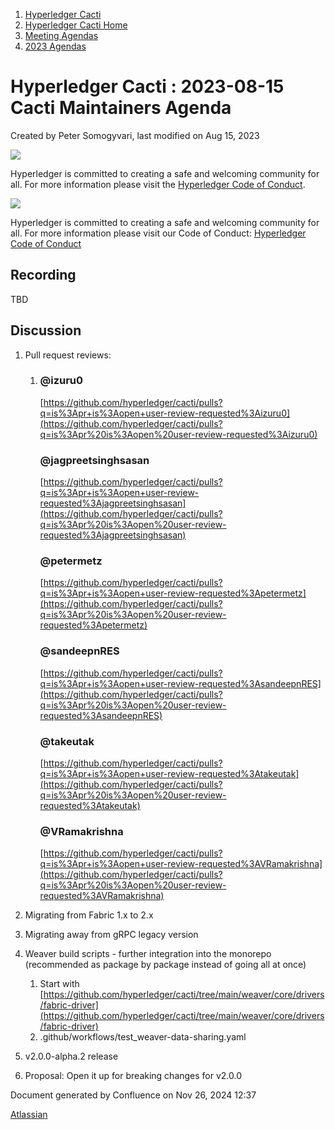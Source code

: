 1. [Hyperledger Cacti](index.html)
2. [Hyperledger Cacti Home](Hyperledger-Cacti-Home_20414469.html)
3. [Meeting Agendas](Meeting-Agendas_20414488.html)
4. [2023 Agendas](2023-Agendas_20415586.html)

# Hyperledger Cacti : 2023-08-15 Cacti Maintainers Agenda

Created by Peter Somogyvari, last modified on Aug 15, 2023

![](https://wiki.hyperledger.org/download/attachments/2392771/welcome.png?version=2&modificationDate=1572450107000&api=v2)

Hyperledger is committed to creating a safe and welcoming community for all. For more information please visit the [Hyperledger Code of Conduct](https://lf-hyperledger.atlassian.net/wiki/spaces/HYP/pages/19595281/Hyperledger+Code+of+Conduct).

![](https://wiki.hyperledger.org/download/attachments/29034696/Antitrustnotice.png?version=1&modificationDate=1581695654000&api=v2)

Hyperledger is committed to creating a safe and welcoming community for all. For more information please visit our Code of Conduct: [Hyperledger Code of Conduct](https://lf-hyperledger.atlassian.net/wiki/spaces/HYP/pages/19595281/Hyperledger+Code+of+Conduct)

## Recording

TBD

## Discussion

1. Pull request reviews:
   
   1. ### @izuru0
      
      [https://github.com/hyperledger/cacti/pulls?q=is%3Apr+is%3Aopen+user-review-requested%3Aizuru0](https://github.com/hyperledger/cacti/pulls?q=is%3Apr%20is%3Aopen%20user-review-requested%3Aizuru0)
      
      ### @jagpreetsinghsasan
      
      [https://github.com/hyperledger/cacti/pulls?q=is%3Apr+is%3Aopen+user-review-requested%3Ajagpreetsinghsasan](https://github.com/hyperledger/cacti/pulls?q=is%3Apr%20is%3Aopen%20user-review-requested%3Ajagpreetsinghsasan)
      
      ### @petermetz
      
      [https://github.com/hyperledger/cacti/pulls?q=is%3Apr+is%3Aopen+user-review-requested%3Apetermetz](https://github.com/hyperledger/cacti/pulls?q=is%3Apr%20is%3Aopen%20user-review-requested%3Apetermetz)
      
      ### @sandeepnRES
      
      [https://github.com/hyperledger/cacti/pulls?q=is%3Apr+is%3Aopen+user-review-requested%3AsandeepnRES](https://github.com/hyperledger/cacti/pulls?q=is%3Apr%20is%3Aopen%20user-review-requested%3AsandeepnRES)
      
      ### @takeutak
      
      [https://github.com/hyperledger/cacti/pulls?q=is%3Apr+is%3Aopen+user-review-requested%3Atakeutak](https://github.com/hyperledger/cacti/pulls?q=is%3Apr%20is%3Aopen%20user-review-requested%3Atakeutak)
      
      ### @VRamakrishna
      
      [https://github.com/hyperledger/cacti/pulls?q=is%3Apr+is%3Aopen+user-review-requested%3AVRamakrishna](https://github.com/hyperledger/cacti/pulls?q=is%3Apr%20is%3Aopen%20user-review-requested%3AVRamakrishna)
2. Migrating from Fabric 1.x to 2.x
3. Migrating away from gRPC legacy version
4. Weaver build scripts - further integration into the monorepo (recommended as package by package instead of going all at once)
   
   1. Start with [https://github.com/hyperledger/cacti/tree/main/weaver/core/drivers/fabric-driver](https://github.com/hyperledger/cacti/tree/main/weaver/core/drivers/fabric-driver)
   2. .github/workflows/test\_weaver-data-sharing.yaml
5. v2.0.0-alpha.2 release
6. Proposal: Open it up for breaking changes for v2.0.0

Document generated by Confluence on Nov 26, 2024 12:37

[Atlassian](http://www.atlassian.com/)
